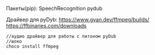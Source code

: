 

Пакеты(pip):
    SpeechRecognition
    pydub

Драйвер для pyDyb:
    https://www.gyan.dev/ffmpeg/builds/
    https://ffbinaries.com/downloads
    
    //аудио драйвер для работы с питоном pyDub
    //шоко
    choco install ffmpeg